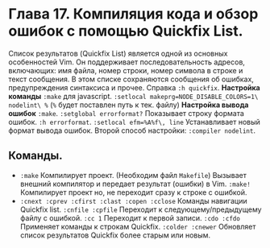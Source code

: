 # Глава 17. Компиляция кода и обзор ошибок с помощью Quickfix List.
Список результатов (Quickfix List) является одной из основных особенностей Vim.
Он поддерживает последовательность адресов, включающих: имя файла, номер строки,
номер символа в строке и текст сообщения.
В этом списке сохраняются сообщения об ошибках, предупреждения синтаксиса и прочее.
Справка `:h quickfix`.
__Настройка команды__ `:make` для javascript.
`:setlocal makeprg=NODE_DISABLE_COLORS=1\ nodelint\ %` (`%` будет поставлен путь к тек. файлу)
__Настройка вывода ошибок__ `:make`.
`:setglobal errorformat?` Показывает строку формата ошибок. `:h errorformat`.
`:setlocal efm=%A%f\, line` Устанавливает новый формат вывода ошибок.
Второй способ настройки: `:compiler nodelint`.

## Команды.
- `:make` Компилирует проект. (Необходим файл `Makefile`)
  Вызывает внешний компилятор и передает результат (ошибки) в Vim.
  `:make!` Компилирует проект но, не переходит сразу к строке с ошибкой.
- `:cnext :cprev :cfirst :clast :copen :cclose` Команды навигации Quickfix list.
  `:cnfile :cpfile` Переходит к следующему/предыдущему файлу с ошибкой.
  `:cc 1` Переходит к первой записи.
  `:cdo :cfdo` Применяет команды к строкам Quickfix.
  `:colder :cnewer` Обновляет список результатов Quickfix более старым или новым.

